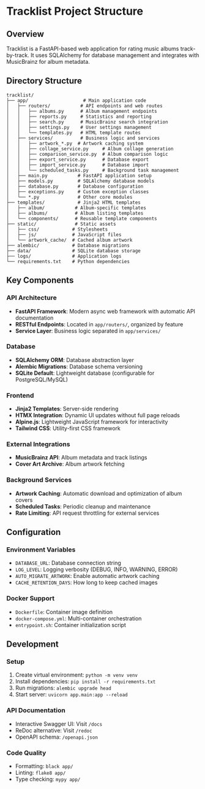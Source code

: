 # Tracklist Project Structure

## Overview
Tracklist is a FastAPI-based web application for rating music albums track-by-track. It uses SQLAlchemy for database management and integrates with MusicBrainz for album metadata.

## Directory Structure

```
tracklist/
├── app/                    # Main application code
│   ├── routers/           # API endpoints and web routes
│   │   ├── albums.py      # Album management endpoints
│   │   ├── reports.py     # Statistics and reporting
│   │   ├── search.py      # MusicBrainz search integration
│   │   ├── settings.py    # User settings management
│   │   └── templates.py   # HTML template routes
│   ├── services/          # Business logic and services
│   │   ├── artwork_*.py  # Artwork caching system
│   │   ├── collage_service.py     # Album collage generation
│   │   ├── comparison_service.py  # Album comparison logic
│   │   ├── export_service.py      # Database export
│   │   ├── import_service.py      # Database import
│   │   └── scheduled_tasks.py     # Background task management
│   ├── main.py           # FastAPI application setup
│   ├── models.py         # SQLAlchemy database models
│   ├── database.py       # Database configuration
│   ├── exceptions.py     # Custom exception classes
│   └── *.py              # Other core modules
├── templates/            # Jinja2 HTML templates
│   ├── album/           # Album-specific templates
│   ├── albums/          # Album listing templates
│   └── components/      # Reusable template components
├── static/              # Static assets
│   ├── css/            # Stylesheets
│   ├── js/             # JavaScript files
│   └── artwork_cache/  # Cached album artwork
├── alembic/            # Database migrations
├── data/               # SQLite database storage
├── logs/               # Application logs
└── requirements.txt    # Python dependencies
```

## Key Components

### API Architecture
- **FastAPI Framework**: Modern async web framework with automatic API documentation
- **RESTful Endpoints**: Located in `app/routers/`, organized by feature
- **Service Layer**: Business logic separated in `app/services/`

### Database
- **SQLAlchemy ORM**: Database abstraction layer
- **Alembic Migrations**: Database schema versioning
- **SQLite Default**: Lightweight database (configurable for PostgreSQL/MySQL)

### Frontend
- **Jinja2 Templates**: Server-side rendering
- **HTMX Integration**: Dynamic UI updates without full page reloads
- **Alpine.js**: Lightweight JavaScript framework for interactivity
- **Tailwind CSS**: Utility-first CSS framework

### External Integrations
- **MusicBrainz API**: Album metadata and track listings
- **Cover Art Archive**: Album artwork fetching

### Background Services
- **Artwork Caching**: Automatic download and optimization of album covers
- **Scheduled Tasks**: Periodic cleanup and maintenance
- **Rate Limiting**: API request throttling for external services

## Configuration

### Environment Variables
- `DATABASE_URL`: Database connection string
- `LOG_LEVEL`: Logging verbosity (DEBUG, INFO, WARNING, ERROR)
- `AUTO_MIGRATE_ARTWORK`: Enable automatic artwork caching
- `CACHE_RETENTION_DAYS`: How long to keep cached images

### Docker Support
- `Dockerfile`: Container image definition
- `docker-compose.yml`: Multi-container orchestration
- `entrypoint.sh`: Container initialization script

## Development

### Setup
1. Create virtual environment: `python -m venv venv`
2. Install dependencies: `pip install -r requirements.txt`
3. Run migrations: `alembic upgrade head`
4. Start server: `uvicorn app.main:app --reload`

### API Documentation
- Interactive Swagger UI: Visit `/docs`
- ReDoc alternative: Visit `/redoc`
- OpenAPI schema: `/openapi.json`

### Code Quality
- Formatting: `black app/`
- Linting: `flake8 app/`
- Type checking: `mypy app/`